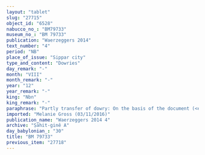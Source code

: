 ```yaml
---
layout: "tablet"
slug: "27715"
object_id: "6528"
nabucco_no_: "BM79733"
museum_no_: "BM 79733"
publication: "Waerzeggers 2014"
text_number: "4"
period: "NB"
place_of_issue: "Sippar city"
type_and_content: "Dowries"
day_remark: "-"
month: "VIII"
month_remark: "-"
year: "12"
year_remark: "-"
king: "Nbn"
king_remark: "-"
paraphrase: "Partly transfer of dowry: On the basis of the document (<em>u&rsquo;iltu</em>) concerning 4 minas of silver, dowry (<em>nudunn&ucirc;</em>) of <strong><sup>f</sup></strong><strong>C</strong>, <strong>A</strong> receives from (his father-in-law) <strong>B<sub>1</sub></strong> &frac12; mina of silver. 2 witnesses (Iqī&scaron;a/Dayyān-Marduk, father of <strong>A</strong>, and Bazuzu, son of <strong>B<sub>1</sub></strong>) and the scribe. The transaction is concluded in the presence of (<em>ina a&scaron;ābi</em>) <strong><sup>f</sup></strong><strong>B<sub>2</sub></strong>, mother of the bride <strong><sup>f</sup></strong><strong>C</strong> and wife of <strong>B<sub>1</sub></strong>. Each party has taken one (exemplar of the text) so there should be no retracting (<em>en&ucirc;</em>).<br /> &nbsp;<br /> <strong>A</strong> = Bēl-uballiṭ/Iqī&scaron;a//Ṣāhit-gin&ecirc;; <strong>B<sub>1</sub></strong> = &Scaron;ama&scaron;-mukīn-apli/Mu&scaron;ēzib-Bēl//Balīhu; <strong><sup>f</sup>B<sub>2</sub></strong> = <sup>f</sup>Zazītu, mother of <strong><sup>f</sup>C</strong> and wife of <strong>B<sub>1</sub></strong>; <strong><sup>f</sup>C</strong> = <sup>f</sup>Bu&rsquo;ītu/&Scaron;ama&scaron;-mukīn-apli//Balīhu; Scribe = Marduk-&scaron;umu-ibni/Iqī&scaron;a//Ṣāhit-gin&ecirc;<br /> &nbsp;"
imported: "Melanie Gross (03/11/2016)"
publication_name: "Waerzeggers 2014 4"
archive: "Ṣāhit-ginê A"
day_babylonian_: "30"
title: "BM 79733"
previous_item: "27718"
---
```

